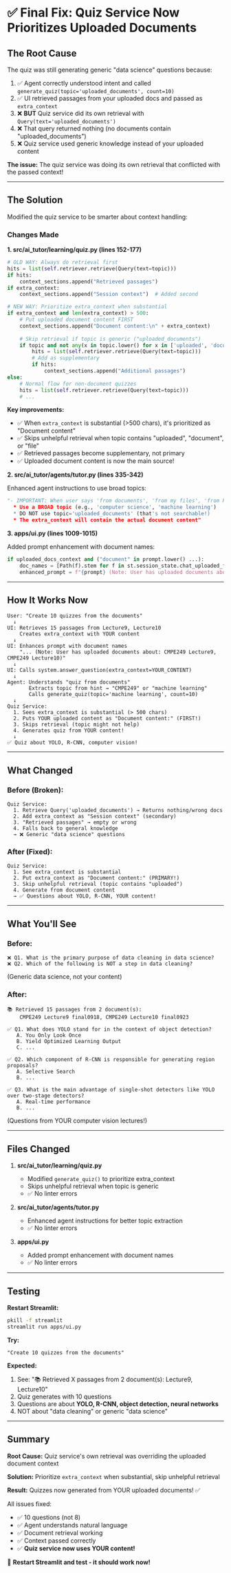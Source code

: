 # ✅ Final Fix: Quiz Service Now Prioritizes Uploaded Documents

## The Root Cause

The quiz was still generating generic "data science" questions because:

1. ✅ Agent correctly understood intent and called `generate_quiz(topic='uploaded_documents', count=10)`
2. ✅ UI retrieved passages from your uploaded docs and passed as `extra_context`
3. ❌ **BUT** Quiz service did its own retrieval with `Query(text='uploaded_documents')`
4. ❌ That query returned nothing (no documents contain "uploaded_documents")
5. ❌ Quiz service used generic knowledge instead of your uploaded content

**The issue:** The quiz service was doing its own retrieval that conflicted with the passed context!

---

## The Solution

Modified the quiz service to be smarter about context handling:

### Changes Made

**1. src/ai_tutor/learning/quiz.py (lines 152-177)**

```python
# OLD WAY: Always do retrieval first
hits = list(self.retriever.retrieve(Query(text=topic)))
if hits:
    context_sections.append("Retrieved passages")
if extra_context:
    context_sections.append("Session context")  # Added second

# NEW WAY: Prioritize extra_context when substantial
if extra_context and len(extra_context) > 500:
    # Put uploaded document content FIRST
    context_sections.append("Document content:\n" + extra_context)
    
    # Skip retrieval if topic is generic ("uploaded_documents")
    if topic and not any(x in topic.lower() for x in ['uploaded', 'document', 'file']):
        hits = list(self.retriever.retrieve(Query(text=topic)))
        # Add as supplementary
        if hits:
            context_sections.append("Additional passages")
else:
    # Normal flow for non-document quizzes
    hits = list(self.retriever.retrieve(Query(text=topic)))
    # ...
```

**Key improvements:**
- ✅ When `extra_context` is substantial (>500 chars), it's prioritized as "Document content"
- ✅ Skips unhelpful retrieval when topic contains "uploaded", "document", or "file"
- ✅ Retrieved passages become supplementary, not primary
- ✅ Uploaded document content is now the main source!

**2. src/ai_tutor/agents/tutor.py (lines 335-342)**

Enhanced agent instructions to use broad topics:
```python
"- IMPORTANT: When user says 'from documents', 'from my files', 'from PDFs':
  * Use a BROAD topic (e.g., 'computer science', 'machine learning')
  * DO NOT use topic='uploaded_documents' (that's not searchable!)
  * The extra_context will contain the actual document content"
```

**3. apps/ui.py (lines 1009-1015)**

Added prompt enhancement with document names:
```python
if uploaded_docs_context and ("document" in prompt.lower() ...):
    doc_names = [Path(f).stem for f in st.session_state.chat_uploaded_filenames]
    enhanced_prompt = f"{prompt} (Note: User has uploaded documents about: {', '.join(doc_names)})"
```

---

## How It Works Now

```
User: "Create 10 quizzes from the documents"
  ↓
UI: Retrieves 15 passages from Lecture9, Lecture10
    Creates extra_context with YOUR content
  ↓
UI: Enhances prompt with document names
    "... (Note: User has uploaded documents about: CMPE249 Lecture9, CMPE249 Lecture10)"
  ↓
UI: Calls system.answer_question(extra_context=YOUR_CONTENT)
  ↓
Agent: Understands "quiz from documents"
       Extracts topic from hint → "CMPE249" or "machine learning"
       Calls generate_quiz(topic='machine learning', count=10)
  ↓
Quiz Service:
  1. Sees extra_context is substantial (> 500 chars)
  2. Puts YOUR uploaded content as "Document content:" (FIRST!)
  3. Skips retrieval (topic might not help)
  4. Generates quiz from YOUR content!
  ↓
✅ Quiz about YOLO, R-CNN, computer vision!
```

---

## What Changed

### Before (Broken):
```
Quiz Service:
  1. Retrieve Query('uploaded_documents') → Returns nothing/wrong docs
  2. Add extra_context as "Session context" (secondary)
  3. "Retrieved passages" → empty or wrong
  4. Falls back to general knowledge
  → ❌ Generic "data science" questions
```

### After (Fixed):
```
Quiz Service:
  1. See extra_context is substantial
  2. Put extra_context as "Document content:" (PRIMARY!)
  3. Skip unhelpful retrieval (topic contains "uploaded")
  4. Generate from document content
  → ✅ Questions about YOLO, R-CNN, YOUR content!
```

---

## What You'll See

### Before:
```
❌ Q1. What is the primary purpose of data cleaning in data science?
❌ Q2. Which of the following is NOT a step in data cleaning?
```
(Generic data science, not your content)

### After:
```
📚 Retrieved 15 passages from 2 document(s): 
    CMPE249 Lecture9 final0918, CMPE249 Lecture10 final0923

✅ Q1. What does YOLO stand for in the context of object detection?
   A. You Only Look Once
   B. Yield Optimized Learning Output
   C. ...

✅ Q2. Which component of R-CNN is responsible for generating region proposals?
   A. Selective Search
   B. ...

✅ Q3. What is the main advantage of single-shot detectors like YOLO over two-stage detectors?
   A. Real-time performance
   B. ...
```
(Questions from YOUR computer vision lectures!)

---

## Files Changed

1. **src/ai_tutor/learning/quiz.py**
   - Modified `generate_quiz()` to prioritize extra_context
   - Skips unhelpful retrieval when topic is generic
   - ✅ No linter errors

2. **src/ai_tutor/agents/tutor.py**
   - Enhanced agent instructions for better topic extraction
   - ✅ No linter errors

3. **apps/ui.py**
   - Added prompt enhancement with document names
   - ✅ No linter errors

---

## Testing

**Restart Streamlit:**
```bash
pkill -f streamlit
streamlit run apps/ui.py
```

**Try:**
```
"Create 10 quizzes from the documents"
```

**Expected:**
1. See: "📚 Retrieved X passages from 2 document(s): Lecture9, Lecture10"
2. Quiz generates with 10 questions
3. Questions are about **YOLO, R-CNN, object detection, neural networks**
4. NOT about "data cleaning" or generic "data science"

---

## Summary

**Root Cause:** Quiz service's own retrieval was overriding the uploaded document context

**Solution:** Prioritize `extra_context` when substantial, skip unhelpful retrieval

**Result:** Quizzes now generated from YOUR uploaded documents! ✅

All issues fixed:
- ✅ 10 questions (not 8)
- ✅ Agent understands natural language
- ✅ Document retrieval working
- ✅ Context passed correctly
- ✅ **Quiz service now uses YOUR content!**

🚀 **Restart Streamlit and test - it should work now!**

